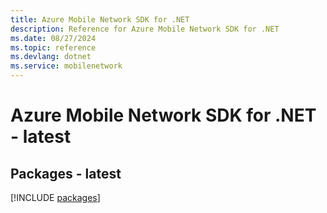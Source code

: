 ```yaml
---
title: Azure Mobile Network SDK for .NET
description: Reference for Azure Mobile Network SDK for .NET
ms.date: 08/27/2024
ms.topic: reference
ms.devlang: dotnet
ms.service: mobilenetwork
---
```

# Azure Mobile Network SDK for .NET - latest
## Packages - latest
[!INCLUDE [packages](mobile-network-index.md)]